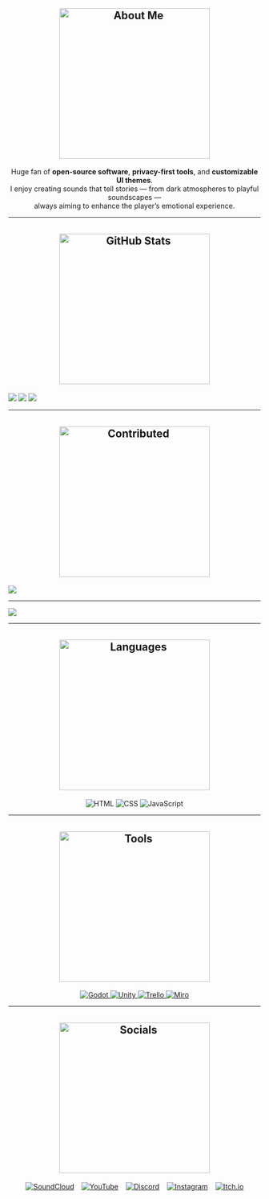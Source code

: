 <h2 align="center" style="margin-top: 2rem;">
  <img
    src="https://img.shields.io/badge/💫-About%20Swiji-141321?style=for-the-badge&logo=information&logoColor=692448&labelColor=141321"
    alt="About Me"
    style="width: 300px; height: auto;"
  />
</h2>

<p align="center">
  Huge fan of <strong>open-source software</strong>, <strong>privacy-first tools</strong>, and <strong>customizable UI themes</strong>.<br>
  I enjoy creating sounds that tell stories — from dark atmospheres to playful soundscapes —<br>
  always aiming to enhance the player’s emotional experience.
</p>

---

<h2 align="center" style="margin-top: 2rem;">
  <img
    src="https://img.shields.io/badge/📊-GitHub%20Stats-141321?style=for-the-badge&logo=information&logoColor=692448&labelColor=141321"
    alt="GitHub Stats"
    style="width: 300px; height: auto;"
  />
</h2>

![](https://github-readme-stats.vercel.app/api?username=Swijii&theme=radical&hide_border=false&include_all_commits=false&count_private=false)
![](https://nirzak-streak-stats.vercel.app/?user=Swijii&theme=radical&hide_border=false)
![](https://github-readme-stats.vercel.app/api/top-langs/?username=Swijii&theme=radical&hide_border=false&include_all_commits=false&count_private=false&layout=compact)

---

<h2 align="center" style="margin-top: 2rem;">
  <img
    src="https://img.shields.io/badge/🔝-Contributions%20-141321?style=for-the-badge&logo=information&logoColor=692448&labelColor=141321"
    alt="Contributed"
    style="width: 300px; height: auto;"
  />
</h2>

![](https://github-contributor-stats.vercel.app/api?username=Swijii&limit=5&theme=radical&combine_all_yearly_contributions=true)

---

![](https://github-profile-trophy.vercel.app/?username=Swijii&theme=radical&no-frame=true&no-bg=true&margin-w=4)

---

<h2 align="center" style="margin-top: 2rem;">
  <img
    src="https://img.shields.io/badge/🧠-Languages%20I%20Use-141321?style=for-the-badge&logo=information&logoColor=692448&labelColor=141321"
    alt="Languages"
    style="width: 300px; height: auto;"
  />
</h2>

<p align="center">
  <img src="https://img.shields.io/badge/HTML-%230a0e12?style=for-the-badge&logo=html5&logoColor=%23692448&labelColor=0a0e12" alt="HTML" />
  <img src="https://img.shields.io/badge/CSS-%230a0e12?style=for-the-badge&logo=css3&logoColor=%23692448&labelColor=0a0e12" alt="CSS" />
  <img src="https://img.shields.io/badge/JavaScript-%230a0e12?style=for-the-badge&logo=javascript&logoColor=%23692448&labelColor=0a0e12" alt="JavaScript" />
</p>

---

<h2 align="center" style="margin-top: 2rem;">
  <img
    src="https://img.shields.io/badge/🖥️-Tools%20I%20Use-141321?style=for-the-badge&logo=information&logoColor=692448&labelColor=141321"
    alt="Tools"
    style="width: 300px; height: auto;"
  />
</h2>

<p align="center">
  <a href="https://godotengine.org/" target="_blank">
    <img src="https://img.shields.io/badge/Godot-%230a0e12?style=for-the-badge&logo=godot-engine&logoColor=%23692448&labelColor=0a0e12" alt="Godot" />
  </a>
  <a href="https://unity.com/" target="_blank">
    <img src="https://img.shields.io/badge/Unity-%230a0e12?style=for-the-badge&logo=unity&logoColor=%23692448&labelColor=0a0e12" alt="Unity" />
  </a>
  <a href="https://trello.com/" target="_blank">
    <img src="https://img.shields.io/badge/Trello-%230a0e12?style=for-the-badge&logo=trello&logoColor=%23692448&labelColor=0a0e12" alt="Trello" />
  </a>
  <a href="https://miro.com/" target="_blank">
    <img src="https://img.shields.io/badge/Miro-%230a0e12?style=for-the-badge&logo=miro&logoColor=%23692448&labelColor=0a0e12" alt="Miro" />
  </a>
</p>

---

<h2 align="center" style="margin-top: 2rem;">
  <img
    src="https://img.shields.io/badge/🌐-Socials%20Links-141321?style=for-the-badge&logo=information&logoColor=692448&labelColor=141321"
    alt="Socials"
    style="width: 300px; height: auto;"
  />
</h2>

<p align="center" style="display: flex; justify-content: center; gap: 15px; flex-wrap: wrap;">
  <a href="https://soundcloud.com/swiji" target="_blank">
    <img src="https://img.shields.io/badge/SoundCloud-%230a0e12?style=for-the-badge&logo=soundcloud&logoColor=%23692448&labelColor=0a0e12" alt="SoundCloud" />
  </a>
  <a href="https://www.youtube.com/channel/UCDOSq5gs5fI-pNK2-dBVMXQ" target="_blank">
    <img src="https://img.shields.io/badge/YouTube-%230a0e12?style=for-the-badge&logo=youtube&logoColor=%23692448&labelColor=0a0e12" alt="YouTube" />
  </a>
  <a href="https://discord.com/users/swijii" target="_blank">
    <img src="https://img.shields.io/badge/Discord-%230a0e12?style=for-the-badge&logo=discord&logoColor=%23692448&labelColor=0a0e12" alt="Discord" />
  </a>
  <a href="https://instagram.com/swiji.music" target="_blank">
    <img src="https://img.shields.io/badge/Instagram-%230a0e12?style=for-the-badge&logo=instagram&logoColor=%23692448&labelColor=0a0e12" alt="Instagram" />
  </a>
  <a href="https://p1games.itch.io/bear-with-us" target="_blank">
    <img src="https://img.shields.io/badge/Itch.io-%230a0e12?style=for-the-badge&logo=itchdotio&logoColor=%23692448&labelColor=0a0e12" alt="Itch.io" />
  </a>
</p>
